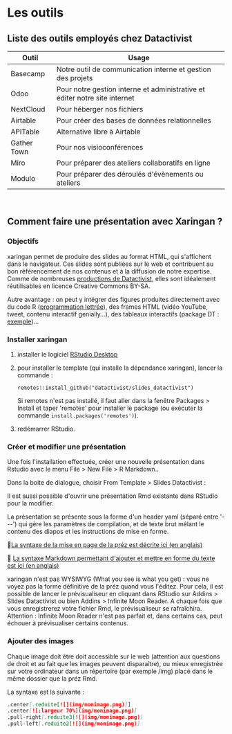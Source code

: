# Les outils

## Liste des outils employés chez Datactivist

<table class="mytable">
  <thead>
    <tr>
      <th>Outil</th>
      <th>Usage</th>
    </tr>
  </thead>
  <tbody>
    <tr>
      <td>Basecamp</td>
      <td>Notre outil de communication interne et gestion des projets</td>
    </tr>
    <tr>
      <td>Odoo</td>
      <td>Pour notre gestion interne et administrative et éditer notre site internet</td>
    </tr>
    <tr>
      <td>NextCloud</td>
      <td>Pour héberger nos fichiers</td>
    </tr>
    <tr>
      <td>Airtable</td>
      <td>Pour créer des bases de données relationnelles</td>
    </tr>
    <tr>
      <td>APITable</td>
      <td>Alternative libre à Airtable</td>
    </tr>
    <tr>
      <td>Gather Town</td>
      <td>Pour nos visioconférences</td>
    </tr>
    <tr>
      <td>Miro</td>
      <td>Pour préparer des ateliers collaboratifs en ligne</td>
    </tr>
    <tr>
      <td>Modulo</td>
      <td>Pour préparer des déroulés d'évènements ou ateliers</td>
    </tr>
  </tbody>
</table>

<br>

## Comment faire une présentation avec Xaringan ?

### Objectifs

xaringan permet de produire des slides au format HTML, qui s'affichent dans le navigateur. Ces slides sont publiées sur le web et contribuent au bon référencement de nos contenus et à la diffusion de notre expertise. Comme de nombreuses [productions de Datactivist](https://datactivist.coop/fr/ressources/), elles sont idéalement réutilisables en licence Creative Commons BY-SA.

Autre avantage : on peut y intégrer des figures produites directement avec du code R ([programmation lettrée](https://fr.wikipedia.org/wiki/Programmation_lettr%C3%A9e)), des frames HTML (vidéo YouTube, tweet, contenu interactif genially…), des tableaux interactifs (package DT : [exemple](https://datactivist.coop/je_docs_donnees/#16))…

### Installer xaringan

1. installer le logiciel [RStudio Desktop](https://posit.co/downloads/)
2. pour installer le template (qui installe la dépendance xaringan), lancer la commande :

   `remotes::install_github("datactivist/slides_datactivist")`

   Si remotes n'est pas installé, il faut aller dans la fenêtre Packages > Install et taper 'remotes' pour installer le package (ou exécuter la commande `install.packages('remotes')`).
3. redémarrer RStudio.

### Créer et modifier une présentation

Une fois l'installation effectuée, créer une nouvelle présentation dans Rstudio avec le menu File > New File > R Markdown..

Dans la boite de dialogue, choisir From Template > Slides Datactivist :

Il est aussi possible d'ouvrir une présentation Rmd existante dans RStudio pour la modifier.

La présentation se présente sous la forme d'un header yaml (séparé entre '---') qui gère les paramètres de compilation, et de texte brut mêlant le contenu des diapos et les instructions de mise en forme.

📘[La syntaxe de la mise en page de la préz est décrite ici (en anglais)](https://bookdown.org/yihui/rmarkdown/xaringan-format.html)

📘 [La syntaxe Markdown permettant d'ajouter et mettre en forme du texte est ici (en anglais)](https://bookdown.org/yihui/rmarkdown/markdown-syntax.html)

xaringan n'est pas WYSIWYG (What you see is what you get) : vous ne voyez pas la forme définitive de la préz quand vous l'éditez. Pour cela, il est possible de lancer le prévisualiseur en cliquant dans RStudio sur Addins > Slides Datactivist ou bien Addins > Infinite Moon Reader. A chaque fois que vous enregistrerez votre fichier Rmd, le prévisualiseur se rafraîchira. Attention : Infinite Moon Reader n'est pas parfait et, dans certains cas, peut échouer à prévisualiser certains contenus.

### Ajouter des images

Chaque image doit être doit accessible sur le web (attention aux questions de droit et au fait que les images peuvent disparaître), ou mieux enregistrée sur votre ordinateur dans un répertoire (par exemple /img) placé dans le même dossier que la préz Rmd.

La syntaxe est la suivante :

```markdown
.center[.reduite[![](img/monimage.png)]]
.center[![:largeur 70%](img/monimage.png)]
.pull-right[.reduite3[![](img/monimage.png)]
.pull-left[.reduite2[![](img/monimage.png)]
